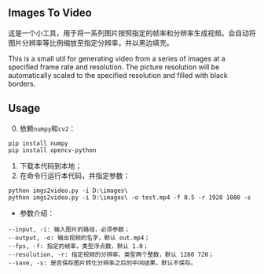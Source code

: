 ## Images To Video

这是一个小工具，用于将一系列图片按照指定的帧率和分辨率生成视频。会自动将图片分辨率等比例缩放至指定分辨率，并以黑边填充。

This is a small util for generating video from a series of images at a specified frame rate and resolution. The picture resolution will be automatically scaled to the specified resolution and filled with black borders.

## Usage

0. 依赖`numpy`和`cv2`：
```shell
pip install numpy
pip install opencv-python
```

1. 下载本代码到本地；
2. 在命令行运行本代码，并指定参数：
```shell
python imgs2video.py -i D:\images\
python imgs2video.py -i D:\images\ -o test.mp4 -f 0.5 -r 1920 1080 -s
```

* 参数介绍：
```
--input, -i: 输入图片的路径，必须参数；
--output, -o: 输出视频的名字，默认 out.mp4；
--fps, -f: 指定的帧率，类型浮点数，默认 1.0；
--resolution, -r: 指定视频的分辨率，类型两个整数，默认 1280 720；
--save, -s: 是否保存图片转化分辨率之后的中间结果，默认不保存。
```
